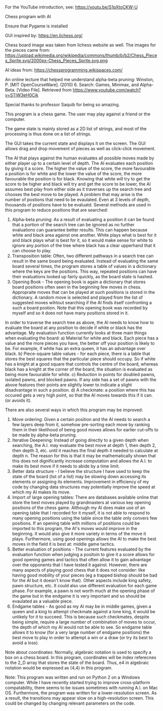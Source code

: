 For the YouTube introduction, see: https://youtu.be/S1pXtoCKW-U


Chess program with AI

Ensure that Pygame is installed

GUI inspired by:
https://en.lichess.org/

Chess board image was taken from lichess website as well.
The images for the pieces came from:
https://upload.wikimedia.org/wikipedia/commons/thumb/b/b2/Chess_Pieces_Sprite.svg/2000px-Chess_Pieces_Sprite.svg.png

AI ideas from:
https://chessprogramming.wikispaces.com/

An online lecture that helped me understand alpha-beta pruning:
Winston, P. [MIT OpenCourseWare]. (2010) 6. Search: Games, Minimax,
and Alpha-Beta. [Video File]. Retrieved from https://www.youtube.com/watch?v=STjW3eH0Cik

Special thanks to professor Saquib for being so amazing.

This program is a chess game. The user may play against a friend or the
computer.

The game state is mainly stored as a 2D list of strings, and most of the
processing is thus done on a list of strings.

The GUI takes the current state and displays it on the screen. The GUI allows
drag and drop movement of pieces as well as click-click movement.

The AI that plays against the human evaluates all possible moves made by either
player up to a certain level of depth. The AI evaluates each position by giving
it a score. The higher the value of the score, the more favourable a position
is for white and the lower the value of the score, the more favourable the
position is for black. Knowing that white will try to get the score to be higher
and black will try and get the score to be lower, the AI assumes best play from
either side as it traverses up the search tree and chooses the best move to be
played. A problem that may arise is the number of postions that need to be
evaulated. Even at 3 levels of depth, thousands of positions have to be
evaluatd.
Several methods are used in this program to reduce positions that are searched:
1. Alpha-beta pruning: As a result of  evaluating a position it can be found
that a portion of the search tree can be ignored as no further evaluations can
guarantee better results. This can happen because white and black area against
one another. White plays what is best for it and black plays what is best for it,
so it would make sense for white to ignore any portion of the tree where black
has a clear upperhand that it can choose to play.
2. Transposition table: Often, two different pathways in a search tree can result
in the same board being evaluated. Instead of evaluating the same board several
times, the program stores a table of values in a dictionary where the keys are
the positions. This way, repeated positions can have their evaluations looked up
fairly quickly, as the board state is hashed.
3. Opening Book - The opening book is again a dictionary that stores board
positions often seen in the beginning few moves in chess. Appropraite moves that
can be played at such positions is stored in the dictionary. A random move is
selected and played from the list of suggested moves wihtout searching if the AI
finds itself confronting a such a board postion. Note that this opening book was
recorded by myself and so it does not have many positions stored in it.

In order to traverse the search tree as above, the AI needs to know how to evaluate the
board at any position to decide if white or black has the advantage. My evaluation
function currently looks at three main things when evaluating the board:
   a) Material for white and black. Each piece has a value and the more pieces you have,
       the better off your position is likely to be. For example, if white has an extra
       queen, it has an advantage over black.
   b) Piece-square table values - for each piece, there is a table that stores the best
       squares that the particular piece should occupy. So if white has a knight at a
       good square that controls the centre of the board, whereas black has a knight
       at the corner of the board, the situation is evaluated as being more favourable
       for white.
   c) Reduction in points for doubled pawns, isolated pawns, and blocked pawns. If any
       side has a set of pawns with the above features their points are slightly lower
       to indicate a slight disadvantage in such a position.
   d) A checkmate: a position where this has occured gets a very high point, so that the
       AI moves towards this if it can. (or avoids it).

There are also several ways in which this program may be improved:
1. Move ordering: Given a certain position and the AI needs to search a few layers
deep from it, somehow pre-sorting each move by ranking them in their likelihood of
being good moves allows for earlier cut-offs to be made by alpha-beta pruning.
2. Iterative Deepening: Instead of going directly to a given depth when searching,
the A.I. may evaluate the best move at depth 1, then depth 2, then depth 3, etc.
until it reaches the final depth it needed to calculate at depth n. The reason for
this is that it may be mathematically shown that this does not dignificantly increase
computation and allows the A.I. to make its best move if it needs to abide by a
time limit.
3. Better data structure - I believe the structure I have used to keep the state of
the board (list of a list) may be slowing down accessing its elements or assigning
its elements. Improvement in efficiency of my code by changing data structures may
potentially improve the speed at which my AI makes its move.
4. Import of large opening tables: There are databases available online that store
the best moves played by grandmasters at various key opening positions of the chess
game. Although my AI does make use of an opening table that I recorded for it myself,
it is not able to respond to many opening positions using the table since the table
only convers few positions. If an opening table with millions of positions could be
imported to this program, the AI's moves would improve in the beginning. It would also
give it more variety in terms of the move it plays. Furthermore, using good openings
allows the AI to make the best moves in the field it is best at: middle game tactics.
5. Better evaluation of positions - The current features evaluated by the evaluation
function when judging a positoin to give it a score allows for good opening games and
tactics that often allow it to gain advantage over the opponents that I have tested it
against. However, there are many aspects of playing good chess that it does not
consider: like having good mobility of your pieces (eg a trapped bishop should be bad
for the AI but it doesn't know that). Other aspects include king safety, pawn structure,
etc. It could also use different evaluation for each game phase. For example, a pawn is
not worth much at the opening phase of the game but in the endgame it is very important
and so should be evaulated as a valuable piece.
6. Endgame tables - As good as my AI may be in middle games, given a queen and a king to
attempt checkmate against a lone king, it would be unlikely for it to succeed. This is
because such checkmates, despite being simple, require a large number of combination of
moves to occur, the depth of which my AI would not be able to see. So endgame table allows
it to know (for a very large number of endgame positions) the best move to play in order
to attempt a win or a draw (or try its best to avoid a loss).


Note about coordinates:
Normally, algebraic notation is used to specify a box on a chess board. In this
program, coordinates will be index referecnes to the 2_D array that stores the
state of the board. Thus, e4 in algebraic notation would be expressed as (4,4)
in this program.


Note: This program was written and run on Python 2 on a Windows computer. While I have recently started trying to improve cross-platform compatability, there seems to be issues sometimes with running A.I. on Mac OS.
Furthermore, the program was written for a lower-resolution screen. As a result, the transitions may appear slow on a high-resolution screen. This could be changed by changing relevant parameters on the code.
